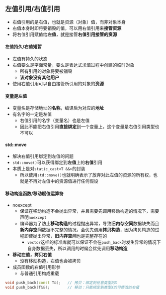 ## 左值引用/右值引用

* 右值引用的是右值，也就是资源（对象）值，而非对象本身
* 右值本身时即将要销毁的值，可以用右值引用来**接管资源**
* 将右值引用赋值给**左值**，就是接管**右值引用接管的资源**

#### 左值持久/右值短暂
* 左值有持久的状态
* 右值要么是字面常量，要么是表达式求值过程中创建的临时对象
    * 所有引用的对象将要被销毁
    * **该对象没有其他用户**
* 使用右值引用可以自由接管所引用的对象的**资源**

#### 变量是左值
* 变量名是存储地址的**名称**，编译后为对应的**地址**
* 有名字的一定是左值
    * 右值引用的名字（变量名）也是左值
    * 因此不能把右值引用**直接绑定**到一个变量上，这个变量是右值引用类型也不可以

#### std::move
* 解决右值引用绑定到左值的问题
* `std::move()`可以获得绑定到**左值**上的**右值**引用
* 本质上是对`static_cast<T &&>`的封装
    * 所以使用`std::move()`也就明确表示了放弃对此左值的资源的所有权，也就是不再对左值中的资源值进行任何假设

#### 移动构造函数/移动赋值运算符
* noexcept
    * 保证在移动构造不会抛出异常，并且需要先调用移动构造的情况下，需要声明`noexcept`
    * 编译器为了防止**移动构造**的过程抛出异常，导致**旧内存空间**数据缺失而且**新内存空间**数据不完整的情况，会优先调用**拷贝构造**，因为拷贝构造的过程即使抛出异常，**旧内存空间**也是完整存在的
        * `vector`这样的标准库就可以保证不会在`push_back`时发生异常的情况下自身数据丢失，所以调用的时候会优先调用**移动构造**
* **移动左值，拷贝右值**
    * 没有移动构造，右值也会被拷贝
* 成员函数的右值引用形参
    * 与普通引用构成重载
```c++
void push_back(const T&);   // 拷贝：绑定到任意类型的X
void push_back(T&&);        // 移动：只能绑定到类型X的可修改的右值
```